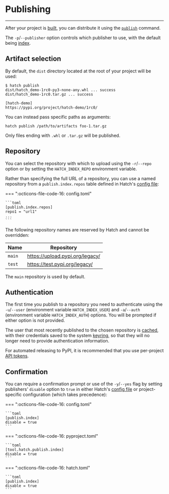 # Publishing

-----

After your project is [built](build.md), you can distribute it using the [`publish`](cli/reference.md#hatch-publish) command.

The `-p`/`--publisher` option controls which publisher to use, with the default being [index](plugins/publisher/package-index.md).

## Artifact selection

By default, the `dist` directory located at the root of your project will be used:

```console
$ hatch publish
dist/hatch_demo-1rc0-py3-none-any.whl ... success
dist/hatch_demo-1rc0.tar.gz ... success

[hatch-demo]
https://pypi.org/project/hatch-demo/1rc0/
```

You can instead pass specific paths as arguments:

```
hatch publish /path/to/artifacts foo-1.tar.gz
```

Only files ending with `.whl` or `.tar.gz` will be published.

## Repository

You can select the repository with which to upload using the `-r`/`--repo` option or by setting the `HATCH_INDEX_REPO` environment variable.

Rather than specifying the full URL of a repository, you can use a named repository from a `publish.index.repos` table defined in Hatch's [config file](config/hatch.md):

=== ":octicons-file-code-16: config.toml"

    ```toml
    [publish.index.repos]
    repo1 = "url1"
    ...
    ```

The following repository names are reserved by Hatch and cannot be overridden:

| Name | Repository |
| --- | --- |
| `main` | https://upload.pypi.org/legacy/ |
| `test` | https://test.pypi.org/legacy/ |

The `main` repository is used by default.

## Authentication

The first time you publish to a repository you need to authenticate using the `-u`/`--user` (environment variable `HATCH_INDEX_USER`) and `-a`/`--auth` (environment variable `HATCH_INDEX_AUTH`) options. You will be prompted if either option is not provided.

The user that most recently published to the chosen repository is [cached](config/hatch.md#cache), with their credentials saved to the system [keyring](https://github.com/jaraco/keyring), so that they will no longer need to provide authentication information.

For automated releasing to PyPI, it is recommended that you use per-project [API tokens](https://pypi.org/help/#apitoken).

## Confirmation

You can require a confirmation prompt or use of the `-y`/`--yes` flag by setting publishers' `disable` option to `true` in either Hatch's [config file](config/hatch.md) or project-specific configuration (which takes precedence):

=== ":octicons-file-code-16: config.toml"

    ```toml
    [publish.index]
    disable = true
    ```

=== ":octicons-file-code-16: pyproject.toml"

    ```toml
    [tool.hatch.publish.index]
    disable = true
    ```

=== ":octicons-file-code-16: hatch.toml"

    ```toml
    [publish.index]
    disable = true
    ```
